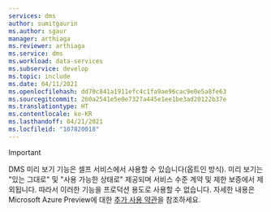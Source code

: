 ```yaml
---
services: dms
author: sumitgaurin
ms.author: sgaur
manager: arthiaga
ms.reviewer: arthiaga
ms.service: dms
ms.workload: data-services
ms.subservice: develop
ms.topic: include
ms.date: 04/11/2021
ms.openlocfilehash: dd70c841a1911efc4c1fa9ae96cac9e0e5a8fe63
ms.sourcegitcommit: 260a2541e5e0e7327a445e1ee1be3ad20122b37e
ms.translationtype: HT
ms.contentlocale: ko-KR
ms.lasthandoff: 04/21/2021
ms.locfileid: "107820018"
---
```

> [!IMPORTANT]
> DMS 미리 보기 기능은 셀프 서비스에서 사용할 수 있습니다(옵트인 방식). 미리 보기는 "있는 그대로" 및 "사용 가능한 상태로" 제공되며 서비스 수준 계약 및 제한 보증에서 제외됩니다. 따라서 이러한 기능을 프로덕션 용도로 사용할 수 없습니다. 자세한 내용은 Microsoft Azure Preview에 대한 [추가 사용 약관](https://azure.microsoft.com/support/legal/preview-supplemental-terms/)을 참조하세요.